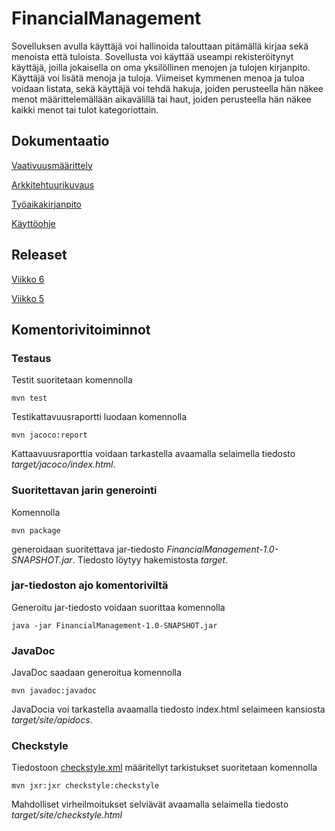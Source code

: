 # FinancialManagement

Sovelluksen avulla käyttäjä voi hallinoida talouttaan pitämällä kirjaa sekä menoista että tuloista. Sovellusta voi käyttää useampi rekisteröitynyt käyttäjä, joilla jokaisella on oma yksilöllinen menojen ja tulojen kirjanpito. Käyttäjä voi lisätä menoja ja tuloja. Viimeiset kymmenen menoa ja tuloa voidaan listata, sekä käyttäjä voi tehdä hakuja, joiden perusteella hän näkee menot määrittelemällään aikavälillä tai haut, joiden perusteella hän näkee kaikki menot tai tulot kategoriottain. 


## Dokumentaatio

[Vaativuusmäärittely](/dokumentointi/vaativuusmaarittely.md)

[Arkkitehtuurikuvaus](/dokumentointi/arkkitehtuuri.md)

[Työaikakirjanpito](/dokumentointi/tuntikirjanpito.md)

[Käyttöohje](/dokumentointi/käyttöohje.md)



## Releaset

[Viikko 6](https://github.com/outisa/ot-harjoitustyo/releases/tag/0.1)

[Viikko 5](https://github.com/outisa/ot-harjoitustyo/releases)

## Komentorivitoiminnot

### Testaus

Testit suoritetaan komennolla

`mvn test`

Testikattavuusraportti luodaan komennolla

`mvn jacoco:report`

Kattaavuusraporttia voidaan tarkastella avaamalla selaimella tiedosto _target/jacoco/index.html_.

### Suoritettavan jarin generointi

Komennolla

`mvn package`

generoidaan suoritettava jar-tiedosto _FinancialManagement-1.0-SNAPSHOT.jar_. Tiedosto löytyy hakemistosta _target_.

### jar-tiedoston ajo komentoriviltä

Generoitu jar-tiedosto voidaan suorittaa komennolla

`java -jar FinancialManagement-1.0-SNAPSHOT.jar`

### JavaDoc

JavaDoc saadaan generoitua komennolla

`mvn javadoc:javadoc`

JavaDocia voi tarkastella avaamalla tiedosto index.html selaimeen kansiosta _target/site/apidocs_.

### Checkstyle

Tiedostoon [checkstyle.xml](https://github.com/outisa/ot-harjoitustyo/blob/master/Taloudenhallinta/checkstyle.xml) määritellyt tarkistukset suoritetaan komennolla

`mvn jxr:jxr checkstyle:checkstyle`

Mahdolliset virheilmoitukset selviävät avaamalla selaimella tiedosto _target/site/checkstyle.html_
